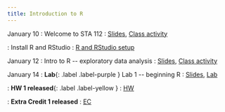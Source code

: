 ```yaml
---
title: Introduction to R
---
```


January 10
: Welcome to STA 112
  : [Slides](https://sta112-s22.github.io/slides/lecture_1.html), [Class activity](https://sta112-s22.github.io/class_activities/ca_lecture1/)

: Install R and RStudio 
  : [R and RStudio setup](https://sta112-s22.github.io/software_installation/)

January 12
: Intro to R -- exploratory data analysis
  : [Slides](https://sta112-s22.github.io/slides/lecture_2.html), [Class activity](https://sta112-s22.github.io/class_activities/ca_lecture2.html)

January 14
: **Lab**{: .label .label-purple } Lab 1 -- beginning R
  : [Slides](https://sta112-s22.github.io/slides/lecture_3.html), [Lab](https://sta112-s22.github.io/labs/lab1.html)

: **HW 1 released**{: .label .label-yellow }
  : [HW](https://sta112-s22.github.io/homework/homework_1.html)

: **Extra Credit 1 released**
  : [EC](https://sta112-s22.github.io/homework/extra_credit/ec_1/)
